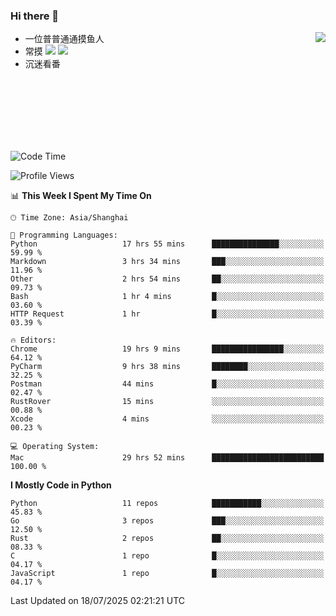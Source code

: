 ### Hi there 👋


<a href="https://github.com/yanlc39">
  <img align="right" src="https://github-readme-stats.vercel.app/api?username=yanlc39&show_icons=true&hide_border=true&icon_color=586069&title_color=a0a9af">
</a>

- 一位普普通通摸鱼人
- 常摸 ![](https://img.shields.io/badge/-Python-3e74a2?style=flat-square&logo=Python&logoColor=fff) ![](https://img.shields.io/badge/-C%2B%2B-brightgreen?style=flat-square)
- 沉迷看番



<br><br><br><br><br><br>


<!--START_SECTION:waka-->
![Code Time](http://img.shields.io/badge/Code%20Time-1%2C441%20hrs%2018%20mins-blue)

![Profile Views](http://img.shields.io/badge/Profile%20Views-0-blue)

📊 **This Week I Spent My Time On** 

```text
🕑︎ Time Zone: Asia/Shanghai

💬 Programming Languages: 
Python                   17 hrs 55 mins      ███████████████░░░░░░░░░░   59.99 % 
Markdown                 3 hrs 34 mins       ███░░░░░░░░░░░░░░░░░░░░░░   11.96 % 
Other                    2 hrs 54 mins       ██░░░░░░░░░░░░░░░░░░░░░░░   09.73 % 
Bash                     1 hr 4 mins         █░░░░░░░░░░░░░░░░░░░░░░░░   03.60 % 
HTTP Request             1 hr                █░░░░░░░░░░░░░░░░░░░░░░░░   03.39 % 

🔥 Editors: 
Chrome                   19 hrs 9 mins       ████████████████░░░░░░░░░   64.12 % 
PyCharm                  9 hrs 38 mins       ████████░░░░░░░░░░░░░░░░░   32.25 % 
Postman                  44 mins             █░░░░░░░░░░░░░░░░░░░░░░░░   02.47 % 
RustRover                15 mins             ░░░░░░░░░░░░░░░░░░░░░░░░░   00.88 % 
Xcode                    4 mins              ░░░░░░░░░░░░░░░░░░░░░░░░░   00.23 % 

💻 Operating System: 
Mac                      29 hrs 52 mins      █████████████████████████   100.00 % 
```

**I Mostly Code in Python** 

```text
Python                   11 repos            ███████████░░░░░░░░░░░░░░   45.83 % 
Go                       3 repos             ███░░░░░░░░░░░░░░░░░░░░░░   12.50 % 
Rust                     2 repos             ██░░░░░░░░░░░░░░░░░░░░░░░   08.33 % 
C                        1 repo              █░░░░░░░░░░░░░░░░░░░░░░░░   04.17 % 
JavaScript               1 repo              █░░░░░░░░░░░░░░░░░░░░░░░░   04.17 % 
```




 Last Updated on 18/07/2025 02:21:21 UTC
<!--END_SECTION:waka-->
